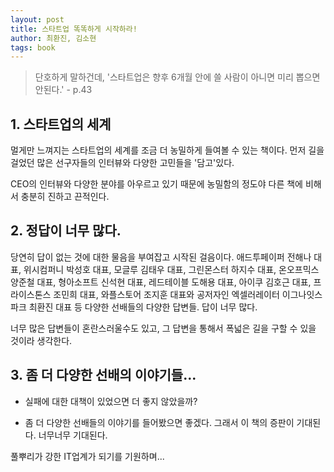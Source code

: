 ```yaml
---
layout: post
title: 스타트업 똑똑하게 시작하라!
author: 최환진, 김소현
tags: book
---
```


> 단호하게 말하건데, '스타트업은 향후 6개월 안에 쓸 사람이 아니면 미리 뽑으면 안된다.' - p.43

## 1. 스타트업의 세계

멀게만 느껴지는 스타트업의 세계를 조금 더 농밀하게 들여볼 수 있는 책이다. 먼저 길을 걸었던 많은 선구자들의 인터뷰와 다양한 고민들을 '담고'있다.

CEO의 인터뷰와 다양한 분야를 아우르고 있기 때문에 농밀함의 정도야 다른 책에 비해서 충분히 진하고 끈적인다.

## 2. 정답이 너무 많다.

당연히 답이 없는 것에 대한 물음을 부여잡고 시작된 걸음이다. 애드투페이퍼 전해나 대표, 위시컴퍼니 박성호 대표, 모글루 김태우 대표, 그린몬스터 하지수 대표, 온오프믹스 양준철 대표, 형아소프트 신석현 대표, 레드테이블 도해용 대표, 아이쿠 김호근 대표, 프라이스톤스 조민희 대표, 와플스토어 조지훈 대표와 공저자인 엑셀러레이터 이그나잇스파크 최환진 대표 등 다양한 선배들의 다양한 답변들. 답이 너무 많다. 

너무 많은 답변들이 혼란스러울수도 있고, 그 답변을 통해서 폭넓은 길을 구할 수 있을 것이라 생각한다.

## 3. 좀 더 다양한 선배의 이야기들...

* 실패에 대한 대책이 있었으면 더 좋지 않았을까?

* 좀 더 다양한 선배들의 이야기를 들어봤으면 좋겠다. 그래서 이 책의 증판이 기대된다. 너무너무 기대된다.

풀뿌리가 강한 IT업계가 되기를 기원하며...